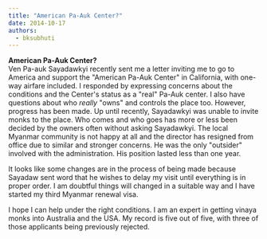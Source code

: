 ```yaml
---
title: "American Pa-Auk Center?"
date: 2014-10-17
authors: 
  - bksubhuti
---
```


**American Pa-Auk Center?**  
Ven Pa-auk Sayadawkyi recently sent me a letter inviting me to go to America and support the "American Pa-Auk Center" in California, with one-way airfare included. I responded by expressing concerns about the conditions and the Center's status as a "real" Pa-Auk center. I also have questions about who _really_ "owns" and controls the place too. However, progress has been made. Up until recently, Sayadawkyi was unable to invite monks to the place. Who comes and who goes has more or less been decided by the owners often without asking Sayadawkyi. The local Myanmar community is not happy at all and the director has resigned from office due to similar and stronger concerns. He was the only "outsider" involved with the administration. His position lasted less than one year.  
  
It looks like some changes are in the process of being made because Sayadaw sent word that he wishes to delay my visit until everything is in proper order. I am doubtful things will changed in a suitable way and I have started my third Myanmar renewal visa.  
  
I hope I can help under the right conditions. I am an expert in getting vinaya monks into Australia and the USA. My record is five out of five, with three of those applicants being previously rejected.  
  
  
  
  
  
﻿

